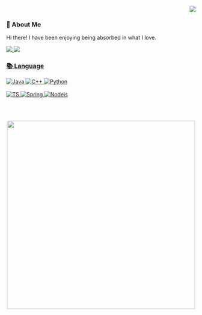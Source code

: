 <p align="right">
  <img src="https://hits.seeyoufarm.com/api/count/incr/badge.svg?url=https%3A%2F%2Fgithub.com%2F2o1da&count_bg=%2379C83D&title_bg=%23555555&icon=&icon_color=%23E7E7E7&title=hits&edge_flat=false">
</p>

### 🌈 About Me
Hi there! I have been enjoying being absorbed in what I love. <br>
<p>
  <a href="mailto:solda@khu.ac.kr" target="_blank"><img src="https://img.shields.io/badge/Email-1?style=flat-square&ogo=Gmail&logoColor=white&color=red"/>
  <a href="https://velog.io/@solda" target="_blank"><img src="https://img.shields.io/badge/velog-1?style=flat-square&ogo=velog&logoColor=white&color=whitegreen"/>
</p>

### 📚 Language
![Java](https://img.shields.io/badge/Java-1?color=orange&logo=java&logoColor=white&style=flat-square) 
![C++](https://img.shields.io/badge/C++-1?color=yellow&logo=c%2B%2B&logoColor=white&style=flat-square)
![Python](https://img.shields.io/badge/Python-1?color=blue&logo=python&logoColor=white&style=flat-square)
<br>
</br>
![TS](https://img.shields.io/badge/TypeScript-3178C6?logo=TypeScript&logoColor=white&style=flat-square)
![Spring](https://img.shields.io/badge/Spring-3178C6?color=6DB33F&logo=spring&logoColor=white&style=flat-square)
![Nodejs](https://img.shields.io/badge/Nodejs-3178C6?color=339933&logo=node.js&logoColor=white&style=flat-square)

<br>
</br>

<p align="center">
  <img src="https://user-images.githubusercontent.com/77760931/114874214-12290480-9e37-11eb-9086-52c8d08ea6b4.jpg" height=500><br>
</p>


<!---
2o1da/2o1da is a ✨ special ✨ repository because its `README.md` (this file) appears on your GitHub profile.
You can click the Preview link to take a look at your changes.
--->
